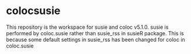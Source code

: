 # colocsusie
This repository is the workspace for susie and coloc v5.1.0.
susie is performed by coloc.susie rather than susie_rss in susieR package.
This is because some default settings in susie_rss has been changed for coloc in coloc.susie